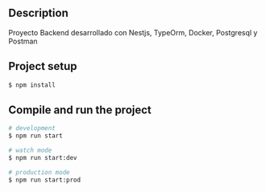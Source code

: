 ## Description
Proyecto Backend desarrollado con Nestjs, TypeOrm, Docker, Postgresql y Postman


## Project setup

```bash
$ npm install
```

## Compile and run the project

```bash
# development
$ npm run start

# watch mode
$ npm run start:dev

# production mode
$ npm run start:prod
```